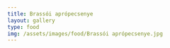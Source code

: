 ```yaml
---
title: Brassói aprópecsenye
layout: gallery
type: food
img: /assets/images/food/Brassói aprópecsenye.jpg
---
```

